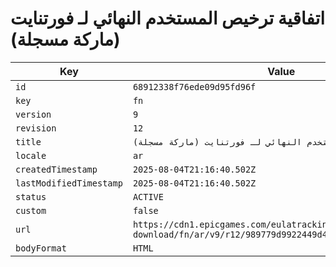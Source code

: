 # اتفاقية ترخيص المستخدم النهائي لـ فورتنايت (ماركة مسجلة)

| Key | Value |
| --- | ----- |
| `id` | `68912338f76ede09d95fd96f` |
| `key` | `fn` |
| `version` | `9` |
| `revision` | `12` |
| `title` | `اتفاقية ترخيص المستخدم النهائي لـ فورتنايت (ماركة مسجلة)` |
| `locale` | `ar` |
| `createdTimestamp` | `2025-08-04T21:16:40.502Z` |
| `lastModifiedTimestamp` | `2025-08-04T21:16:40.502Z` |
| `status` | `ACTIVE` |
| `custom` | `false` |
| `url` | `https://cdn1.epicgames.com/eulatracking-download/fn/ar/v9/r12/989779d9922449d4be46444e09c31c77.pdf` |
| `bodyFormat` | `HTML` |
